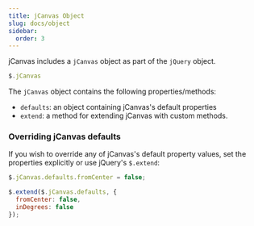 ```yaml
---
title: jCanvas Object
slug: docs/object
sidebar:
  order: 3
---
```


jCanvas includes a `jCanvas` object as part of the `jQuery` object.

```js
$.jCanvas
```

The `jCanvas` object contains the following properties/methods:

  - `defaults`: an object containing jCanvas's default properties
  - `extend`: a method for extending jCanvas with custom methods.

### Overriding jCanvas defaults

If you wish to override any of jCanvas's default property values, set the properties explicitly or use jQuery's `$.extend`:

```js
$.jCanvas.defaults.fromCenter = false;
```

```js
$.extend($.jCanvas.defaults, {
  fromCenter: false,
  inDegrees: false
});
```
